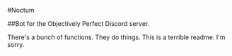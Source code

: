 #Noctum

##Bot for the Objectively Perfect Discord server.

There's a bunch of functions.  They do things.  This is a terrible readme. I'm sorry.